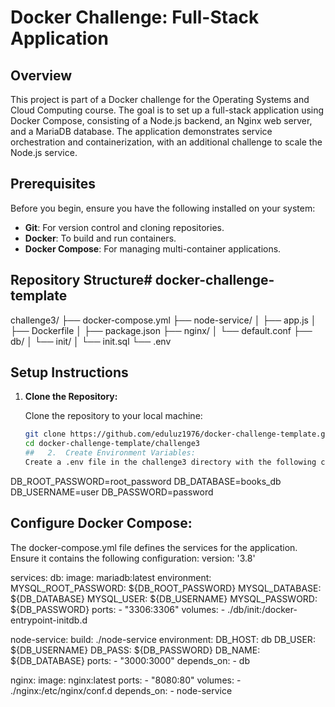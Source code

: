 # Docker Challenge: Full-Stack Application

## Overview

This project is part of a Docker challenge for the Operating Systems and Cloud Computing course. The goal is to set up a full-stack application using Docker Compose, consisting of a Node.js backend, an Nginx web server, and a MariaDB database. The application demonstrates service orchestration and containerization, with an additional challenge to scale the Node.js service.

## Prerequisites

Before you begin, ensure you have the following installed on your system:

- **Git**: For version control and cloning repositories.
- **Docker**: To build and run containers.
- **Docker Compose**: For managing multi-container applications.

## Repository Structure# docker-challenge-template

challenge3/
├── docker-compose.yml
├── node-service/
│ ├── app.js
│ ├── Dockerfile
│ ├── package.json
├── nginx/
│ └── default.conf
├── db/
│ └── init/
│ └── init.sql
└── .env

## Setup Instructions

1. **Clone the Repository:**

   Clone the repository to your local machine:

   ```bash
   git clone https://github.com/eduluz1976/docker-challenge-template.git
   cd docker-challenge-template/challenge3
   ## 	2.	Create Environment Variables:
   Create a .env file in the challenge3 directory with the following content:
   ```

DB_ROOT_PASSWORD=root_password
DB_DATABASE=books_db
DB_USERNAME=user
DB_PASSWORD=password

## Configure Docker Compose:

The docker-compose.yml file defines the services for the application. Ensure it contains the following configuration:
version: '3.8'

services:
db:
image: mariadb:latest
environment:
MYSQL_ROOT_PASSWORD: ${DB_ROOT_PASSWORD}
MYSQL_DATABASE: ${DB_DATABASE}
MYSQL_USER: ${DB_USERNAME}
MYSQL_PASSWORD: ${DB_PASSWORD}
ports: - "3306:3306"
volumes: - ./db/init:/docker-entrypoint-initdb.d

node-service:
build: ./node-service
environment:
DB_HOST: db
DB_USER: ${DB_USERNAME}
DB_PASS: ${DB_PASSWORD}
DB_NAME: ${DB_DATABASE}
ports: - "3000:3000"
depends_on: - db

nginx:
image: nginx:latest
ports: - "8080:80"
volumes: - ./nginx:/etc/nginx/conf.d
depends_on: - node-service
